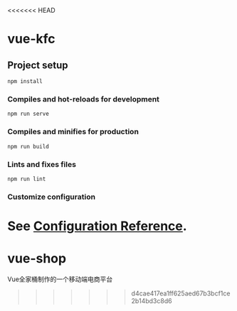 <<<<<<< HEAD
# vue-kfc

## Project setup
```
npm install
```

### Compiles and hot-reloads for development
```
npm run serve
```

### Compiles and minifies for production
```
npm run build
```

### Lints and fixes files
```
npm run lint
```

### Customize configuration
See [Configuration Reference](https://cli.vuejs.org/config/).
=======
# vue-shop
Vue全家桶制作的一个移动端电商平台
>>>>>>> d4cae417ea1ff625aed67b3bcf1ce2b14bd3c8d6
